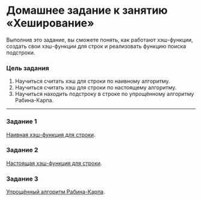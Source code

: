 # Домашнее задание к занятию «Хеширование»

Выполнив это задание, вы сможете понять, как работают хэш-функции, создать свои хэш-функции для строк и реализовать функцию поиска подстроки.

### Цель задания

1. Научиться считать хэш для строки по наивному алгоритму.
2. Научиться считать хэш для строки по настоящему алгоритму.
3. Научиться находить подстроку в строке по упрощённому алгоритму Рабина-Карпа.
------

### Задание 1

[Наивная хэш-функция для строки](01).

### Задание 2

[Настоящая хэш-функция для строки](02).

### Задание 3

[Упрощённый алгоритм Рабина-Карпа](03).



